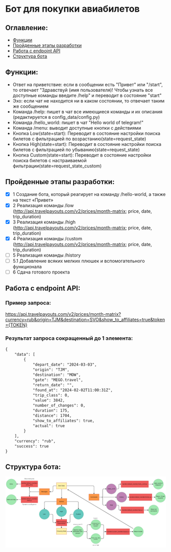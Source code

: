 # Бот для покупки авиабилетов
## Оглавление:
- [Функции](#функции)
- [Пройденные этапы разработки](#пройденные-этапы-разработки)
- [Работа с endpoint API](#работа-с-endpoint-api)
- [Структура бота](#структура-бота)

## Функции:
- Ответ на приветствие: если в сообщении есть "Привет" или "/start", то отвечает "Здравствуй (имя пользователя)! Чтобы узнать все доступные команды введите /help" и переводит в состояние "start"
- Эхо: если чат не находится ни в каком состоянии, то отвечает таким же сообщением
- Команда /help: пишет в чат все имеющиеся команды и их описания (редактируется в config_data/config.py)
- Команда /hello_world: пишет в чат "Hello world of telegram!"
- Команда /menu: выводит доступные кнопки с действиями
- Кнопка Low(state=start): Переводит в состояние настройки поиска билетов с фильтрацией по возрастанию(state=request_state)
- Кнопка High(state=start): Переводит в состояние настройки поиска билетов с фильтрацией по убыванию(state=request_state)
- Кнопка Custom(state=start): Переводит в состояние настройки поиска билетов с настраиваемой фильтрации(state=request_state_custom)

## Пройденные этапы разработки:
- [x] 1 Создание бота, который реагирует на команду /hello-world, а также на текст «Привет»
- [x] 2 Реализация команды /low (http://api.travelpayouts.com/v2/prices/month-matrix; price, date, trip_duration)
- [x] 3 Реализация команды /high (http://api.travelpayouts.com/v2/prices/month-matrix; price, date, trip_duration)
- [x] 4 Реализация команды /custom (http://api.travelpayouts.com/v2/prices/month-matrix; price, date, trip_duration)
- [ ] 5 Реализация команды /history 
- [ ] 5.1 Добавление всяких мелких плюшек и вспомогательного функционала
- [ ] 6 Сдача готового проекта

## Работа с endpoint API:
### Пример запроса: 
https://api.travelpayouts.com/v2/prices/month-matrix?currency=rub&origin=TJM&destination=SVO&show_to_affiliates=true&token={TOKEN}
### Результат запроса сокращенный до 1 элемента:
```
{
    "data": [
        {
            "depart_date": "2024-03-03",
            "origin": "TJM",
            "destination": "MOW",
            "gate": "MEGO.travel",
            "return_date": "",
            "found_at": "2024-02-02T11:00:31Z",
            "trip_class": 0,
            "value": 3842,
            "number_of_changes": 0,
            "duration": 175,
            "distance": 1704,
            "show_to_affiliates": true,
            "actual": true
        }
    ],
    "currency": "rub",
    "success": true
}
```
## Структура бота:
![](Bot_structure.png)
